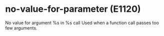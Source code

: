 # no-value-for-parameter (E1120)

No value for argument %s in %s call Used when a function call passes too
few arguments.
